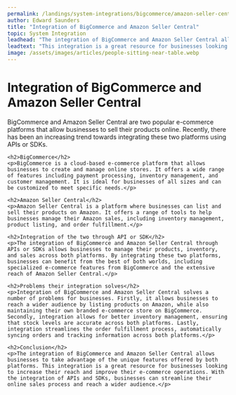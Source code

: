 ```yaml
---
permalink: /landings/system-integrations/bigcommerce/amazon-seller-central
author: Edward Saunders
title: "Integration of BigCommerce and Amazon Seller Central"
topic: System Integration
leadhead: "The integration of BigCommerce and Amazon Seller Central allows businesses to take advantage of the unique features offered by both platforms"
leadtext: "This integration is a great resource for businesses looking to increase their reach and improve their e-commerce operations. With the integration of APIs and SDKs, businesses can streamline their online sales process and reach a wider audience."
image: /assets/images/articles/people-sitting-near-table.webp
---
```

<div class="arttext">	<h1>Integration of BigCommerce and Amazon Seller Central</h1>
	<p>BigCommerce and Amazon Seller Central are two popular e-commerce platforms that allow businesses to sell their products online. Recently, there has been an increasing trend towards integrating these two platforms using APIs or SDKs.</p>
	
	<h2>BigCommerce</h2>
	<p>BigCommerce is a cloud-based e-commerce platform that allows businesses to create and manage online stores. It offers a wide range of features including payment processing, inventory management, and customer management. It is ideal for businesses of all sizes and can be customized to meet specific needs.</p>
	
	<h2>Amazon Seller Central</h2>
	<p>Amazon Seller Central is a platform where businesses can list and sell their products on Amazon. It offers a range of tools to help businesses manage their Amazon sales, including inventory management, product listing, and order fulfillment.</p>
	
	<h2>Integration of the two through API or SDK</h2>
	<p>The integration of BigCommerce and Amazon Seller Central through APIs or SDKs allows businesses to manage their products, inventory, and sales across both platforms. By integrating these two platforms, businesses can benefit from the best of both worlds, including specialized e-commerce features from BigCommerce and the extensive reach of Amazon Seller Central.</p>
	
	<h2>Problems their integration solves</h2>
	<p>Integration of BigCommerce and Amazon Seller Central solves a number of problems for businesses. Firstly, it allows businesses to reach a wider audience by listing products on Amazon, while also maintaining their own branded e-commerce store on BigCommerce. Secondly, integration allows for better inventory management, ensuring that stock levels are accurate across both platforms. Lastly, integration streamlines the order fulfillment process, automatically syncing orders and tracking information across both platforms.</p>
	
	<h2>Conclusion</h2>
	<p>The integration of BigCommerce and Amazon Seller Central allows businesses to take advantage of the unique features offered by both platforms. This integration is a great resource for businesses looking to increase their reach and improve their e-commerce operations. With the integration of APIs and SDKs, businesses can streamline their online sales process and reach a wider audience.</p>
</div>